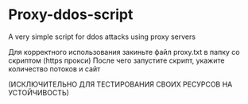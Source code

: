 # Proxy-ddos-script
A very simple script for ddos attacks using proxy servers

Для корректного использования закиньте файл proxy.txt в папку со скриптом (https прокси)
После чего запустите скрипт, укажите количество потоков и сайт

(ИСКЛЮЧИТЕЛЬНО ДЛЯ ТЕСТИРОВАНИЯ СВОИХ РЕСУРСОВ НА УСТОЙЧИВОСТЬ)
